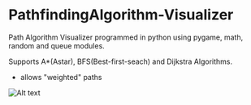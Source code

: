 # PathfindingAlgorithm-Visualizer
Path Algorithm Visualizer programmed in python using pygame, math, random and queue modules.

Supports A*(Astar), BFS(Best-first-seach) and Dijkstra Algorithms.

- allows "weighted" paths

![Alt text](/PathfindingAlgorithm-Visualizer/AlgoShots//AlgoShots/Pav_start_screen.jpg?raw=true "Start_screen")
